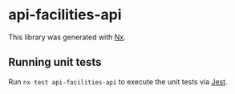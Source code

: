 # api-facilities-api

This library was generated with [Nx](https://nx.dev).

## Running unit tests

Run `nx test api-facilities-api` to execute the unit tests via [Jest](https://jestjs.io).
